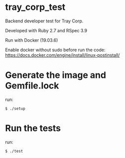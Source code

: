 # tray_corp_test
Backend developer test for Tray Corp.

Developed with Ruby 2.7 and RSpec 3.9

Run with Docker (19.03.6)

Enable docker without sudo before run the code:
https://docs.docker.com/engine/install/linux-postinstall/

# Generate the image and Gemfile.lock

run: 

<code>$ ./setup</code>

# Run the tests

run:

<code>$ ./test</code>
